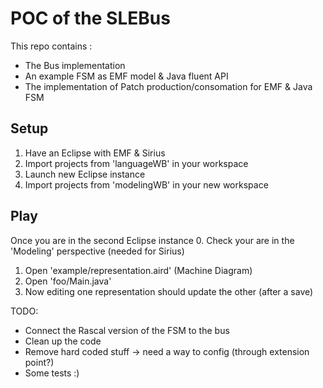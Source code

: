 POC of the SLEBus
=================

This repo contains :
 - The Bus implementation
 - An example FSM as EMF model & Java fluent API
 - The implementation of Patch production/consomation for EMF & Java FSM 

Setup
-----
 1. Have an Eclipse with EMF & Sirius
 2. Import projects from 'languageWB' in your workspace
 3. Launch new Eclipse instance
 4. Import projects from 'modelingWB' in your new workspace

Play
----
Once you are in the second Eclipse instance
 0. Check your are in the 'Modeling' perspective (needed for Sirius)
 1. Open 'example/representation.aird' (Machine Diagram)
 2. Open 'foo/Main.java'
 3. Now editing one representation should update the other (after a save)


TODO:
 - Connect the Rascal version of the FSM to the bus
 - Clean up the code
 - Remove hard coded stuff -> need a way to config (through extension point?)
 - Some tests :)
